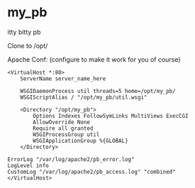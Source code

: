 # my_pb
itty bitty pb


Clone to /opt/

Apache Conf: (configure to make it work for you of course)
```
<VirtualHost *:80>
    ServerName server_name_here

    WSGIDaemonProcess util threads=5 home=/opt/my_pb/
    WSGIScriptAlias / "/opt/my_pb/util.wsgi"

    <Directory "/opt/my_pb">
        Options Indexes FollowSymLinks MultiViews ExecCGI
        AllowOverride None
        Require all granted
        WSGIProcessGroup util
        WSGIApplicationGroup %{GLOBAL}
    </Directory>

ErrorLog "/var/log/apache2/pb_error.log"
LogLevel info
CustomLog "/var/log/apache2/pb_access.log" "combined"
</VirtualHost>
```

